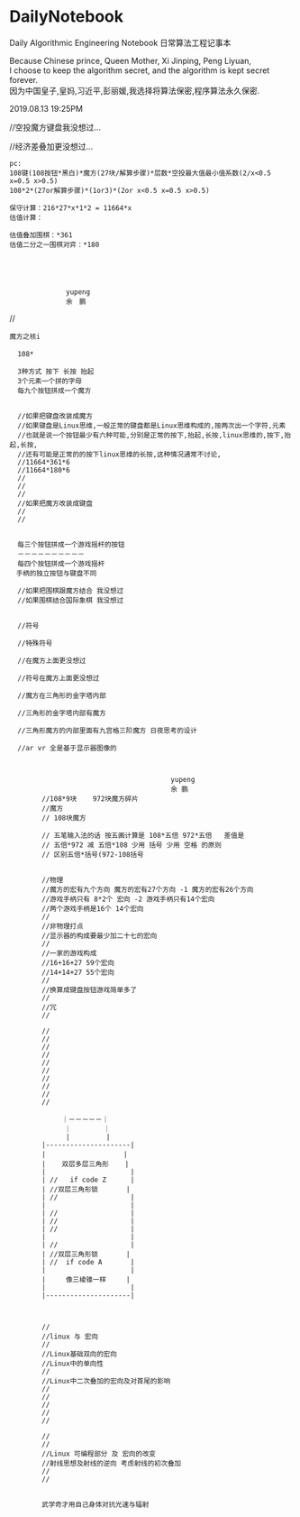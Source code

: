 # DailyNotebook
Daily Algorithmic Engineering Notebook 日常算法工程记事本

  Because Chinese prince, Queen Mother, Xi Jinping, Peng Liyuan,                            </br>
  I choose to keep the algorithm secret, and the algorithm is kept secret forever.          </br>
  因为中国皇子,皇妈,习近平,彭丽媛,我选择将算法保密,程序算法永久保密.                              </br>

  

2019.08.13 19:25PM

//空投魔方键盘我没想过...

//经济差叠加更没想过...


    pc:
    108键(108按钮*黑白)*魔方(27块/解算步骤)*层数*空投最大值最小值系数(2/x<0.5 x=0.5 x>0.5)
    108*2*(27or解算步骤)*(1or3)*(2or x<0.5 x=0.5 x>0.5)
    
    保守计算：216*27*x*1*2 = 11664*x 
    估值计算：
    
    估值叠加围棋：*361
    估值二分之一围棋对弈：*180





                  yupeng
                  余　鹏
                    


//
    
    魔方之核i
    　
      108*
      
      3种方式 按下 长按 抬起
      3个元素一个拼的字母
      每九个按钮拼成一个魔方
      
      
      //如果把键盘改装成魔方
      //如果键盘是Linux思维,一般正常的键盘都是Linux思维构成的,按两次出一个字符,元素
      //也就是说一个按钮最少有六种可能,分别是正常的按下,抬起,长按,linux思维的,按下,抬起,长按,
      //还有可能是正常的的按下linux思维的长按,这种情况通常不讨论,
      //11664*361*6
      //11664*180*6
      //
      //
      //
      //如果把魔方改装成键盘
      //
      //
      
      
      每三个按钮拼成一个游戏摇杆的按钮
      －－－－－－－－－－
      每四个按钮拼成一个游戏摇杆
    　手柄的独立按钮与键盘不同
    
      //如果把围棋跟魔方结合 我没想过
      //如果围棋结合国际象棋 我没想过
      
      
      //符号
      
      //特殊符号
      
      //在魔方上面更没想过
      
      //符号在魔方上面更没想过
      
      //魔方在三角形的金字塔内部
      
      //三角形的金字塔内部有魔方
      
      //三角形魔方的内部里面有九宫格三阶魔方 日夜思考的设计
      
      //ar vr 全是基于显示器图像的
      
      
      
                                            yupeng
                                            余 鹏
            //108*9块    972块魔方碎片                     
            //魔方                                           
            // 108块魔方                                      
            
            // 五笔输入法的话 按五画计算是 108*五倍 972*五倍   差值是
            // 五倍*972 减 五倍*108 少用 括号 少用 空格 的原则
            // 区别五倍*括号(972-108括号

            
            //物理
            //魔方的宏有九个方向 魔方的宏有27个方向 -1 魔方的宏有26个方向
            //游戏手柄只有 8*2个 宏向 -2 游戏手柄只有14个宏向
            //两个游戏手柄是16个 14个宏向
            //
            //非物理打点
            //显示器的构成要最少加二十七的宏向
            //
            //一家的游戏构成
            //16+16+27 59个宏向 
            //14+14+27 55个宏向
            // 
            //换算成键盘按钮游戏简单多了
            //
            //冗
            //
            
            //
            //
            //
            //
            //
            //
            //
            //
            //
            //
            
            　　　｜－－－－－｜
                　｜        ｜
                  |         |
            |---------------------|
            |　　　　　　　　　　　 |
            |    双层多层三角形    |
            |                     |
            | //   if code Z      |
            | //双层三角形锁       |
            | //                  |
            |                     |
            | //                  |
            | //                  |
            | //                  |
            |                     |
            | //                  |
            | //双层三角形锁       |
            | //  if code A       |
            |                     |
            |     像三棱锥一样     |
            |                     |
            |---------------------|
            
            
            
            //
            //linux 与 宏向
            //
            //Linux基础双向的宏向
            //Linux中的单向性
            //
            //Linux中二次叠加的宏向及对首尾的影响
            //
            //
            //
            //
            //
            
            //
            //
            //Linux 可编程部分 及 宏向的改变
            //射线思想及射线的逆向 考虑射线的初次叠加
            //
            //
            
            
            武学奇才用自己身体对抗光速与辐射
     
